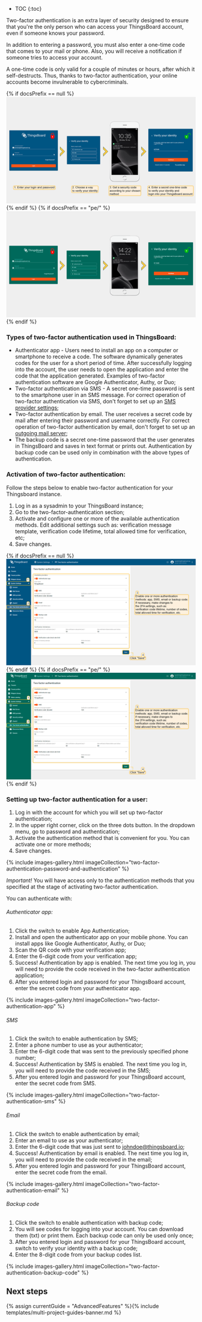 * TOC
{:toc}

Two-factor authentication is an extra layer of security designed to ensure that you're the only person who can access your ThingsBoard account, even if someone knows your password.

In addition to entering a password, you must also enter a one-time code that comes to your mail or phone. Also, you will receive a notification if someone tries to access your account.

A one-time code is only valid for a couple of minutes or hours, after which it self-destructs. Thus, thanks to two-factor authentication, your online accounts become invulnerable to cybercriminals.

{% if docsPrefix == null %}
![image](/images/user-guide/two-factor-authentication/two-factor-authentication-ce.png)
{% endif %}
{% if docsPrefix == "pe/" %}
![image](/images/user-guide/two-factor-authentication/two-factor-authentication-pe.png)
{% endif %}

### Types of two-factor authentication used in ThingsBoard:

- Authenticator app - Users need to install an app on a computer or smartphone to receive a code. The software dynamically generates codes for the user for a short period of time. After successfully logging into the account, the user needs to open the application and enter the code that the application generated. Examples of two-factor authentication software are Google Authenticator, Authy, or Duo;
- Two-factor authentication via SMS - A secret one-time password is sent to the smartphone user in an SMS message. For correct operation of two-factor authentication via SMS, don't forget to set up an [SMS provider settings](/docs/user-guide/ui/sms-provider-settings/);
- Two-factor authentication by email. The user receives a secret code by mail after entering their password and username correctly. For correct operation of two-factor authentication by email, don't forget to set up an [outgoing mail server](/docs/user-guide/ui/mail-settings/);
- The backup code is a secret one-time password that the user generates in ThingsBoard and saves in text format or prints out. Authentication by backup code can be used only in combination with the above types of authentication.

### Activation of two-factor authentication:

Follow the steps below to enable two-factor authentication for your Thingsboard instance.

1. Log in as a sysadmin to your ThingsBoard instance;
2. Go to the two-factor-authentication section;
3. Activate and configure one or more of the available authentication methods. Edit additional settings such as: verification message template, verification code lifetime, total allowed time for verification, etc;
4. Save changes.

{% if docsPrefix == null %}
![image](/images/user-guide/two-factor-authentication/two-factor-authentication-sysadmin-ce.png)
{% endif %}
{% if docsPrefix == "pe/" %}
![image](/images/user-guide/two-factor-authentication/two-factor-authentication-sysadmin-pe.png)
{% endif %}

### Setting up two-factor authentication for a user:

1. Log in with the account for which you will set up two-factor authentication;
2. In the upper right corner, click on the three dots button. In the dropdown menu, go to password and authentication;
3. Activate the authentication method that is convenient for you. You can activate one or more methods;
4. Save changes.

{% include images-gallery.html imageCollection="two-factor-authentication-password-and-authentication" %}

*Important!* You will have access only to the authentication methods that you specified at the stage of activating two-factor authentication.

You can authenticate with:

###### Authenticator app:

1. Click the switch to enable App Authentication;
2. Install and open the authenticator app on your mobile phone. You can install apps like Google Authenticator, Authy, or Duo;
3. Scan the QR code with your verification app;
4. Enter the 6-digit code from your verification app;
5. Success! Authentication by app is enabled. The next time you log in, you will need to provide the code received in the two-factor authentication application;
6. After you entered login and password for your ThingsBoard account, enter the secret code from your authenticator app.

{% include images-gallery.html imageCollection="two-factor-authentication-app" %}

###### SMS

1. Click the switch to enable authentication by SMS;
2. Enter a phone number to use as your authenticator;
3. Enter the 6-digit code that was sent to the previously specified phone number;
4. Success! Authentication by SMS is enabled. The next time you log in, you will need to provide the code received in the SMS;
5. After you entered login and password for your ThingsBoard account, enter the secret code from SMS.

{% include images-gallery.html imageCollection="two-factor-authentication-sms" %}

###### Email
1. Click the switch to enable authentication by email;
2. Enter an email to use as your authenticator;
3. Enter the 6-digit code that was just sent to johndoe@thingsboard.io;
4. Success! Authentication by email is enabled. The next time you log in, you will need to provide the code received in the email;
5. After you entered login and password for your ThingsBoard account, enter the secret code from the email.

{% include images-gallery.html imageCollection="two-factor-authentication-email" %}

###### Backup code

1. Click the switch to enable authentication with backup code;
2. You will see codes for logging into your account. You can download them (txt) or print them. Each backup code can only be used only once;
3. After you entered login and password for your ThingsBoard account, switch to verify your identity with a backup code;
4. Enter the 8-digit code from your backup codes list.

{% include images-gallery.html imageCollection="two-factor-authentication-backup-code" %}

## Next steps

{% assign currentGuide = "AdvancedFeatures" %}{% include templates/multi-project-guides-banner.md %}
